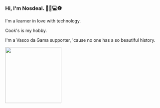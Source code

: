 ### Hi, I'm Nosdeal. 👨‍🍳💻⚽

I'm a learner in love with technology. <br>

Cook's is my hobby. <br>

I'm a Vasco da Gama supporter, 'cause no one has a so beautiful history. <br>  

<div>
  <a href="https://beacons.ai/Nosdeal"
  <img height="180em" src="https://github-readme-stats.vercel.app/api?username=Nosdeal&show_icons=true&theme=dracula&include_all_commits=true&count_privat=true"/>
  <img height="180em" src="https://github-readme-stats.vercel.app/api/top-langs/?username=Nosdeal&layout=compact&langs_count=16&theme=dracula"/>
</div>
